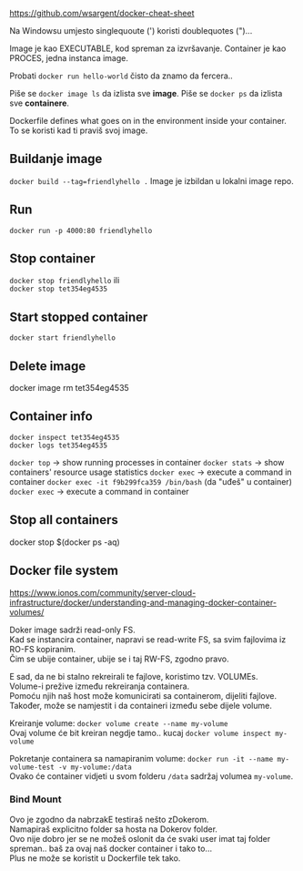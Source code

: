 
https://github.com/wsargent/docker-cheat-sheet

Na Windowsu umjesto singlequoute (') koristi doublequotes (")...

Image je kao EXECUTABLE, kod spreman za izvršavanje.
Container je kao PROCES, jedna instanca image.

Probati `docker run hello-world` čisto da znamo da fercera..  

Piše se `docker image ls` da izlista sve **image**.
Piše se `docker ps` da izlista sve **containere**.

Dockerfile defines what goes on in the environment inside your container.  
To se koristi kad ti praviš svoj image.

## Buildanje image
`docker build --tag=friendlyhello .`
Image je izbildan u lokalni image repo.

## Run
`docker run -p 4000:80 friendlyhello`

## Stop container
`docker stop friendlyhello` ili  
`docker stop tet354eg4535`

## Start stopped container 
`docker start friendlyhello`

## Delete image
docker image rm tet354eg4535


## Container info
`docker inspect tet354eg4535`  
`docker logs tet354eg4535`

`docker top`    ->  show running processes in container
`docker stats`  ->  show containers' resource usage statistics
`docker exec`   ->  execute a command in container
  `docker exec -it f9b299fca359 /bin/bash` (da "uđeš" u container)
`docker exec`   ->  execute a command in container

## Stop all containers
docker stop $(docker ps -aq)



## Docker file system
https://www.ionos.com/community/server-cloud-infrastructure/docker/understanding-and-managing-docker-container-volumes/

Doker image sadrži read-only FS.  
Kad se instancira container, napravi se read-write FS, sa svim fajlovima iz RO-FS kopiranim.  
Čim se ubije container, ubije se i taj RW-FS, zgodno pravo.

E sad, da ne bi stalno rekreirali te fajlove, koristimo tzv. VOLUMEs.  
Volume-i prežive između rekreiranja containera.  
Pomoću njih naš host može komunicirati sa containerom, dijeliti fajlove.  
Također, može se namjestit i da containeri između sebe dijele volume.

Kreiranje volume:
`docker volume create --name my-volume`  
Ovaj volume će bit kreiran negdje tamo.. kucaj `docker volume inspect my-volume`

Pokretanje containera sa namapiranim volume:
`docker run -it --name my-volume-test -v my-volume:/data`  
Ovako će container vidjeti u svom folderu `/data` sadržaj volumea `my-volume`.

### Bind Mount
Ovo je zgodno da nabrzakE testiraš nešto zDokerom.  
Namapiraš explicitno folder sa hosta na Dokerov folder.  
Ovo nije dobro jer se ne možeš oslonit da će svaki user imat taj folder spreman.. baš za ovaj naš docker container i tako to...  
Plus ne može se koristit u Dockerfile tek tako.
